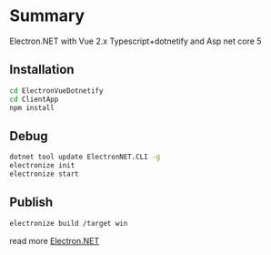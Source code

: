 # Summary
Electron.NET with Vue 2.x Typescript+dotnetify and Asp net core 5

## Installation
```bash
cd ElectronVueDotnetify
cd ClientApp
npm install
```

## Debug
```bash
dotnet tool update ElectronNET.CLI -g
electronize init
electronize start
```

## Publish
```bash
electronize build /target win
```

read more
[Electron.NET](https://github.com/ElectronNET/Electron.NET)
